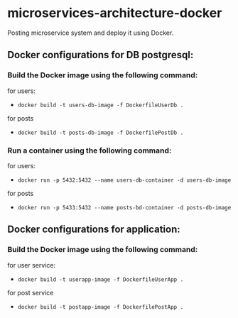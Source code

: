 # microservices-architecture-docker
Posting microservice system and deploy it using Docker.

## Docker configurations for DB postgresql:
### Build the Docker image using the following command:
for users:
- `docker build -t users-db-image -f DockerfileUserDb .`

for posts
- `docker build -t posts-db-image -f DockerfilePostDb .`

### Run a container using the following command:
for users:
- `docker run -p 5432:5432 --name users-db-container -d users-db-image`

for posts
- `docker run -p 5433:5432 --name posts-bd-container -d posts-db-image`

## Docker configurations for application:
### Build the Docker image using the following command:
for user service:
- `docker build -t userapp-image -f DockerfileUserApp .`

for post service
- `docker build -t postapp-image -f DockerfilePostApp .`

#